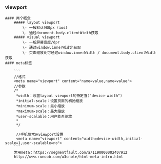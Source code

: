 ###  viewport
    #### 两个概念
        ##### layout viewport
            \- 一般默认980px (ios)  
            \- 通过document.body.clientWidth获取
        ##### visual viewport
            \- 一般屏幕宽度/dpr  
            \- 通过window.innerWidth获取  
            \- 页面缩放比可通过window.innerWidth / document.body.clientWidth获取
    #### meta标签
        
        ```
        //格式
        <meta name="viewport" content="name=value,name=value">
        //参数
        /*
         *width：设置layout viewport的特定值("device-width")
         *initial-scale：设置页面的初始缩放
         *minimum-scale：最小缩放
         *maximum-scale：最大缩放
         *user-scalable：用户能否缩放
         *
         */
         
         //手机端常用viewport设置
         <meta name="viewport" content="width=device-width,initial-scale=1,user-scalable=no">
        ```
        常用meta：https://segmentfault.com/a/1190000002407912  
        http://www.runoob.com/w3cnote/html-meta-intro.html